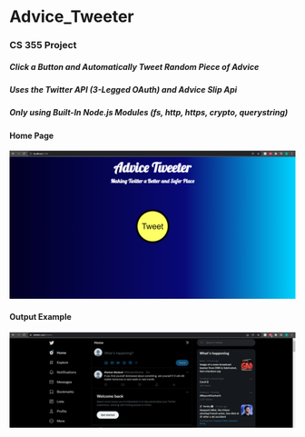 # Advice_Tweeter
### CS 355 Project

##### Click a Button and Automatically Tweet Random Piece of Advice
##### Uses the Twitter API (3-Legged OAuth) and Advice Slip Api
##### Only using Built-In Node.js Modules (fs, http, https, crypto, querystring)


#### Home Page
![Home Page](images/homepage.PNG)

#### Output Example
![Example](images/example.PNG)
